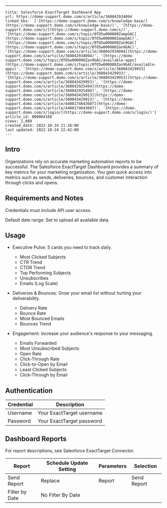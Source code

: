---
    title: Salesforce ExactTarget Dashboard App
    url: https://domo-support.domo.com/s/article/360042934094
    linked_kbs:  ['[https://domo-support.domo.com/s/knowledge-base/](https://domo-support.domo.com/s/knowledge-base/)', '[https://domo-support.domo.com/s/](https://domo-support.domo.com/s/)', '[https://domo-support.domo.com/s/topic/0TO5w000000ZampGAC](https://domo-support.domo.com/s/topic/0TO5w000000ZampGAC)', '[https://domo-support.domo.com/s/topic/0TO5w000000Zan9GAC](https://domo-support.domo.com/s/topic/0TO5w000000Zan9GAC)', '[https://domo-support.domo.com/s/article/360042934094](https://domo-support.domo.com/s/article/360042934094)', '[https://domo-support.domo.com/s/topic/0TO5w000000Zan9GAC/available-apps](https://domo-support.domo.com/s/topic/0TO5w000000Zan9GAC/available-apps)', '[https://domo-support.domo.com/s/article/360043429933](https://domo-support.domo.com/s/article/360043429933)', '[https://domo-support.domo.com/s/article/360043429953](https://domo-support.domo.com/s/article/360043429953)', '[https://domo-support.domo.com/s/article/360042925494](https://domo-support.domo.com/s/article/360042925494)', '[https://domo-support.domo.com/s/article/360043429913](https://domo-support.domo.com/s/article/360043429913)', '[https://domo-support.domo.com/s/article/4408174643607](https://domo-support.domo.com/s/article/4408174643607)', '[https://domo-support.domo.com/s/login/](https://domo-support.domo.com/s/login/)']
    article_id: 000004168
    views: 1,089
    created_date: 2022-10-24 21:26:00
    last updated: 2022-10-24 22:42:00
    ---



Intro
-----


Organizations rely on accurate marketing automation reports to be successful. The Salesforce ExactTarget Dashboard provides a summary of key metrics for your marketing organization. You gain quick access into metrics such as sends, deliveries, bounces, and customer interaction through clicks and opens.


Requirements and Notes
----------------------


Credentials must include API user access.


Default date range: Set to upload all available data.


Usage
-----


* Executive Pulse: 5 cards you need to track daily.


	+ Most Clicked Subjects
	+ CTR Trend
	+ CTOR Trend
	+ Top Performing Subjects
	+ Unsubscribes
	+ Emails (Log Scale)
* Deliveries & Bounces: Grow your email list without hurting your deliverability.


	+ Delivery Rate
	+ Bounce Rate
	+ Most Bounced Emails
	+ Bounces Trend
* Engagement: Increase your audience's response to your messaging.


	+ Emails Forwarded
	+ Most Unsubscribed Subjects
	+ Open Rate
	+ Click-Through Rate
	+ Click-to-Open by Email
	+ Least Clicked Subjects
	+ Click-Through by Email


Authentication
--------------




| Credential | Description |
| --- | --- |
| Username | Your ExactTarget username |
| Password | Your ExactTarget password |


Dashboard Reports
-----------------


For report descriptions, see Salesforce ExactTarget Connector.




| Report | Schedule Update Setting | Parameters | Selection |
| --- | --- | --- | --- |
| Send Report | Replace | Report | Send Report |
| Filter by Date | No Filter By Date |


